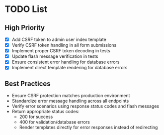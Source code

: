 # TODO List
## High Priority
- [x] Add CSRF token to admin user index template
- [x] Verify CSRF token handling in all form submissions
- [x] Implement proper CSRF token decoding in tests
- [x] Update flash message verification in tests
- [x] Ensure consistent error handling for database errors
- [x] Implement direct template rendering for database errors

## Best Practices
- Ensure CSRF protection matches production environment
- Standardize error message handling across all endpoints
- Verify error scenarios using response status codes and flash messages
- Return appropriate status codes:
  - 200 for success
  - 400 for validation/database errors
  - Render templates directly for error responses instead of redirecting

